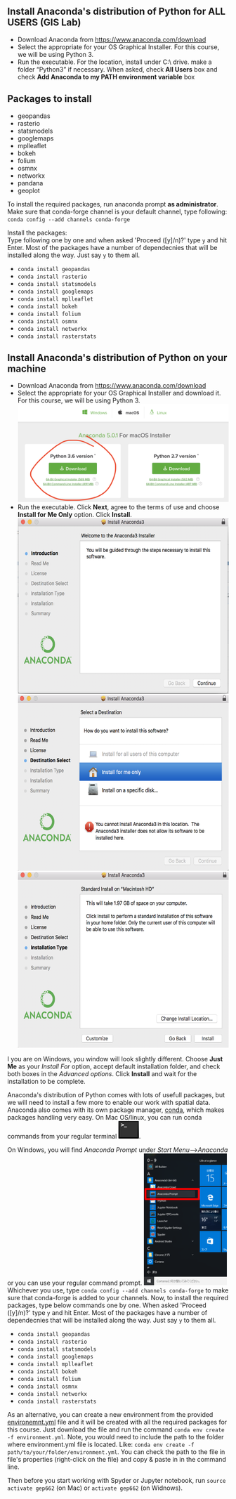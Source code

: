 ## Install Anaconda's distribution of Python for **ALL USERS** (GIS Lab)
* Download Anaconda from https://www.anaconda.com/download
* Select the appropriate for your OS Graphical Installer. For this course, we will be using Python 3.
* Run the executable. For the location, install under C:\ drive. make a folder “Python3” if necessary.
  When asked, check **All Users** box and check **Add Anaconda to my PATH environment variable** box

## Packages to install
* geopandas
* rasterio
* statsmodels
* googlemaps
* mplleaflet
* bokeh
* folium
* osmnx
* networkx
* pandana 
* geoplot

To install the required packages, run anaconda prompt **as administrator**.
Make sure that conda-forge channel is your default channel, type following:  
`conda config --add channels conda-forge`

Install the packages:    
Type following one by one and when asked 'Proceed ([y]/n)?' type `y` and hit Enter. Most of the packages have a number of dependecnies that will be installed along the way. Just say `y` to them all.

* `conda install geopandas`
* `conda install rasterio`
* `conda install statsmodels`
* `conda install googlemaps`
* `conda install mplleaflet`
* `conda install bokeh`
* `conda install folium`
* `conda install osmnx`
* `conda install networkx`
* `conda install rasterstats`


## Install Anaconda's distribution of Python on your machine
* Download Anaconda from https://www.anaconda.com/download
* Select the appropriate for your OS Graphical Installer and download it. For this course, we will be using Python 3.
  <img src='img/anaconda_py3.png'>
* Run the executable. Click **Next**, agree to the terms of use and choose **Install for Me Only** option. Click **Install**.
<img src='img/step1.png' height="400"> <img src='img/step2.png' height="400"> <img src='img/step3.png' height="400"> 

I you are on Windows, you window will look slightly different. Choose **Just Me** as your *Install For* option, accept default installation folder, and check both boxes in the *Advanced options*. Click **Install** and wait for the installation to be complete.

Anaconda's distribution of Python comes with lots of usefull packages, but we will need to install a few more to enable our work with spatial data. Anaconda also comes with its own package manager, [conda](https://conda.io/docs/user-guide/concepts.html#conda-packages), which makes packages handling very easy. On Mac OS/linux, you can run conda commands from your regular terminal <img src='img/terminal.png' height="40">.  

On Windows, you will find *Anaconda Prompt* under *Start Menu*-->*Anaconda* or you can use your regular command prompt.
<img src='img/anaconda_prompt.png' height="300">
Whichever you use, type `conda config --add channels conda-forge` to make sure that conda-forge is added to your channels. Now, to install the required packages, type below commands one by one. When asked 'Proceed ([y]/n)?' type `y` and hit Enter. Most of the packages have a number of dependecnies that will be installed along the way. Just say `y` to them all.

* `conda install geopandas`
* `conda install rasterio`
* `conda install statsmodels`
* `conda install googlemaps`
* `conda install mplleaflet`
* `conda install bokeh`
* `conda install folium`
* `conda install osmnx`
* `conda install networkx`
* `conda install rasterstats`

As an alternative, you can create a new environment from the provided [environemnt.yml]('https://github.com/anastasiaclark/GEP662_Spring2018/blob/master/environment.yml') file and it will be created with all the required packages for this course. Just download the file and run the command `conda env create -f environment.yml`. Note, you would need to include the path to the folder where environment.yml file is located. Like:
`conda env create -f path/to/your/folder/environment.yml`. 
You can check the path to the file in file's properties (right-click on the file) and copy & paste in in the command line.

Then before you start working with Spyder or Jupyter notebook, run `source activate gep662` (on Mac) or `activate gep662` (on Widnows). 
